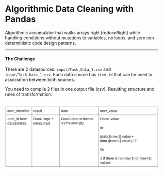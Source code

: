 # Algorithmic Data Cleaning with Pandas
Algorithmic accumulator that walks arrays right (reduceRight) while handling conditions without mutations to variables, no loops, and zero non deterministic code design patterns.

---------------------------------------------------------

#### The Challenge
There are 2 datasources: ```input/Task_Data_1.csv``` and ```input/Task_Data_1.csv```. Each data source has ```item_id``` that can be used to association between both sources. 

You need to compile 2 files in one output file (csv). Resulting structure and rules of transformation:

![](image.png)

